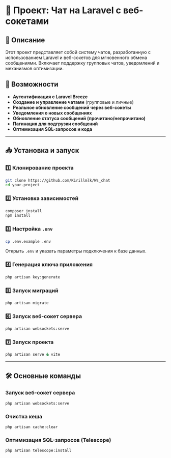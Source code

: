 # 💬 Проект: Чат на Laravel с веб-сокетами

## 📌 Описание
Этот проект представляет собой систему чатов, разработанную с использованием Laravel и веб-сокетов для мгновенного обмена сообщениями. Включает поддержку групповых чатов, уведомлений и механизмов оптимизации.

## 🚀 Возможности
- **Аутентификация с Laravel Breeze**
- **Создание и управление чатами** (групповые и личные)
- **Реальное обновление сообщений через веб-сокеты**
- **Уведомления о новых сообщениях**
- **Обновление статуса сообщений (прочитано/непрочитано)**
- **Пагинация для подгрузки сообщений**
- **Оптимизация SQL-запросов и кода**

---

## 📥 Установка и запуск

### 1️⃣ Клонирование проекта
```sh
git clone https://github.com/Kirillmlk/Ws_chat
cd your-project
```

### 2️⃣ Установка зависимостей
```sh
composer install
npm install
```

### 3️⃣ Настройка `.env`
```sh
cp .env.example .env
```
Открыть `.env` и указать параметры подключения к базе данных.

### 4️⃣ Генерация ключа приложения
```sh
php artisan key:generate
```

### 5️⃣ Запуск миграций
```sh
php artisan migrate
```

### 6️⃣ Запуск веб-сокет сервера
```sh
php artisan websockets:serve
```

### 7️⃣ Запуск проекта
```sh
php artisan serve & vite
```

---

## 🛠 Основные команды

### Запуск веб-сокет сервера
```sh
php artisan websockets:serve
```

### Очистка кеша
```sh
php artisan cache:clear
```

### Оптимизация SQL-запросов (Telescope)
```sh
php artisan telescope:install
```

